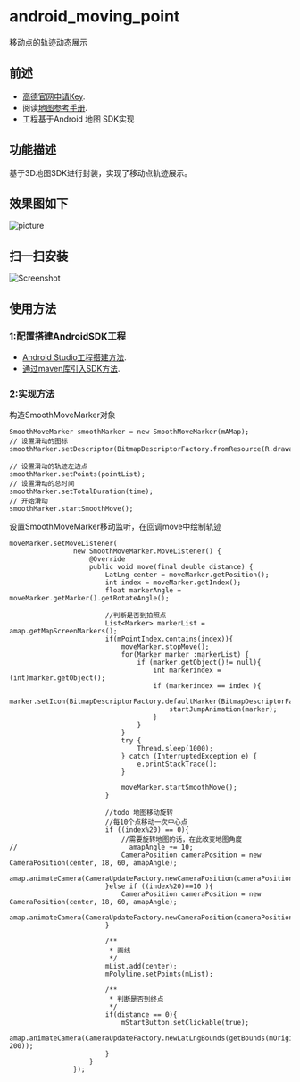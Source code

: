 # android_moving_point
移动点的轨迹动态展示
## 前述 ##
- [高德官网申请Key](http://lbs.amap.com/dev/#/).
- 阅读[地图参考手册](http://a.amap.com/lbs/static/unzip/Android_Map_Doc/index.html).
- 工程基于Android 地图 SDK实现

## 功能描述 ##
基于3D地图SDK进行封装，实现了移动点轨迹展示。

## 效果图如下 ##
![picture](https://raw.githubusercontent.com/amap-demo/android_moving_point/master/apk/screen.png)

## 扫一扫安装 ##
![Screenshot]( https://raw.githubusercontent.com/amap-demo/android_moving_point/master/apk/1525782811.png) 

## 使用方法 ##
### 1:配置搭建AndroidSDK工程 ###
- [Android Studio工程搭建方法](http://lbs.amap.com/api/android-sdk/guide/creat-project/android-studio-creat-project/#add-jars).
- [通过maven库引入SDK方法](http://lbs.amap.com/api/android-sdk/guide/create-project/android-studio-create-project#gradle_sdk).

### 2:实现方法 ###
构造SmoothMoveMarker对象
``` 
SmoothMoveMarker smoothMarker = new SmoothMoveMarker(mAMap);
// 设置滑动的图标
smoothMarker.setDescriptor(BitmapDescriptorFactory.fromResource(R.drawable.marker));

// 设置滑动的轨迹左边点
smoothMarker.setPoints(pointList);
// 设置滑动的总时间
smoothMarker.setTotalDuration(time);
// 开始滑动
smoothMarker.startSmoothMove();
```
设置SmoothMoveMarker移动监听，在回调move中绘制轨迹
```
moveMarker.setMoveListener(
                new SmoothMoveMarker.MoveListener() {
                    @Override
                    public void move(final double distance) {
                        LatLng center = moveMarker.getPosition();
                        int index = moveMarker.getIndex();
                        float markerAngle = moveMarker.getMarker().getRotateAngle();

                        //判断是否到拍照点
                        List<Marker> markerList = amap.getMapScreenMarkers();
                        if(mPointIndex.contains(index)){
                            moveMarker.stopMove();
                            for(Marker marker :markerList) {
                                if (marker.getObject()!= null){
                                    int markerindex = (int)marker.getObject();
                                    if (markerindex == index ){
                                        marker.setIcon(BitmapDescriptorFactory.defaultMarker(BitmapDescriptorFactory.HUE_ORANGE));
                                        startJumpAnimation(marker);
                                    }
                                }
                            }
                            try {
                                Thread.sleep(1000);
                            } catch (InterruptedException e) {
                                e.printStackTrace();
                            }

                            moveMarker.startSmoothMove();
                        }

                        //todo 地图移动旋转
                        //每10个点移动一次中心点
                        if ((index%20) == 0){
                            //需要旋转地图的话，在此改变地图角度
//                            amapAngle += 10;
                            CameraPosition cameraPosition = new CameraPosition(center, 18, 60, amapAngle);
                            amap.animateCamera(CameraUpdateFactory.newCameraPosition(cameraPosition),2200,null);
                        }else if ((index%20)==10 ){
                            CameraPosition cameraPosition = new CameraPosition(center, 18, 60, amapAngle);
                            amap.animateCamera(CameraUpdateFactory.newCameraPosition(cameraPosition),2200,null);
                        }

                        /**
                         * 画线
                         */
                        mList.add(center);
                        mPolyline.setPoints(mList);

                        /**
                         * 判断是否到终点
                         */
                        if(distance == 0){
                            mStartButton.setClickable(true);
                            amap.animateCamera(CameraUpdateFactory.newLatLngBounds(getBounds(mOriginList), 200));
                        }
                    }
                });
  ```
